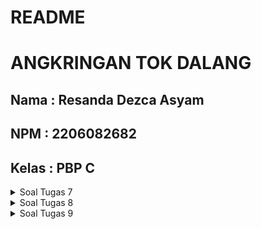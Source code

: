 # README

# ANGKRINGAN TOK DALANG

## Nama    : Resanda Dezca Asyam

## NPM     : 2206082682

## Kelas   : PBP C

<details>

<summary> Soal Tugas 7 </summary>


Pertanyaan: 

1. Apa perbedaan utama antara stateless dan stateful widget dalam konteks pengembangan aplikasi Flutter?

    Stateless widget dalam Flutter adalah widget yang tidak memiliki keadaan internal yang berubah, cocok untuk tampilan statis, seperti teks dan gambar. Mereka tidak dapat merespons perubahan keadaan. Sementara itu, stateful widget memiliki keadaan internal yang dapat berubah selama masa hidupnya dan cocok untuk tampilan dinamis yang memerlukan respons terhadap perubahan keadaan, seperti input pengguna atau animasi. Mereka menggunakan kelas state terpisah untuk menyimpan dan mengelola keadaan, dan mereka dapat merender ulang diri mereka sendiri sesuai kebutuhan saat keadaan berubah.

2. Sebutkan seluruh widget yang kamu gunakan untuk menyelesaikan tugas ini dan jelaskan fungsinya masing-masing.

    * **MyApp** yang digunakan sebagai root dari aplikasi ini dan membungkus seluruh widget yang ada pada aplikasi ini. Widget ini yang dijalankan pada program utama
    * **MaterialApp** yang digunakan untuk mengatur konfigurasi global aplikasi dan menyediakan kerangka kerja untuk membangun aplikasi.
    * **MyHomePage** yang merupakan widget halaman utama aplikasi
    * **Scaffold** yang menyediakan struktur dasar untuk tampilan halaman.
    * **AppBar** yang menampilkan header atas aplikasi dengan judul.
    * **SingleChildScrollView** yang membuat konten dapat melakukan scrolling.
    * **Padding** yang menambahkan padding ke konten.
    * **Column** yang mengatur posisi children widget secara vertikal.
    * **Text** yang menampilkan teks dengan gaya tertentu.
    * **GridView.count** yang digunakan untuk mengatur tampilan berupa grid layout.
    * **ShopCard** untuk menampilkan card tombol Lihat Item, Tambah Item, dan Logout.
    * **Material** yang digunakan untuk mengatur warna latar belakang dan tampilan dasar untuk kartu.
    * **InkWell** yang memungkinkan area kartu menjadi responsif terhadap sentuhan pengguna, sehingga dapat mendeteksi ketika kartu ditekan.
    * **Container** yang digunakan untuk mengatur struktur konten dalam kotak dengan padding yang telah ditentukan.
    * **Center** yang digunakan untuk mengatur konten di tengah kartu.
    * **Icon** widget yang menampilkan ikon tertentu.
    * **SnackBar** yang digunakan untuk menampilkan pesan kepada pengguna.

3. Jelaskan bagaimana cara kamu mengimplementasikan checklist di atas secara step-by-step (bukan hanya sekadar mengikuti tutorial)

    1. Membuat sebuah program Flutter baru dengan tema inventory seperti tugas-tugas sebelumnya.

        Pertama-tama saya membuat sebuah flutter project dengan perintah berikut


        ```shell
        flutter create angkringan_tok_dalang
        cd angkringan_tok_dalang
        ```

        Setelah project dibentuk, saya membuat file bernama `menu.dart` pada direktori `angkringan_tok_dalang/lib` dan mengimport package `material.dart` dari flutter. Kemudian saya memindadhkan class `MyHomePage` dan `_MyHomePageState` pada `main.dart` ke `menu.dart`. Kemudian saya melakukan import menu.dart ke main.dart agar dapat mengenali class `MyHomePage` yang sudah dipindahkan.

    2. Membuat tiga tombol sederhana dengan ikon dan teks untuk:

        Untuk membuat tiga tombol sederhana, saya terlebih dahulu mengubah warna tema aplikasi menjadi Indigo. Kemudian pada class `MyHomePage` di main.dart, saya menghapus `MyHomePage(title: 'Flutter Demo Home Page')`. Pada `menu.dart`, saya mengubah state menjadi stateless agar statis dan meningkatkan performa aplikasi. Saya juga melakukan perubahan  pada bagian `({super.key, required this.title})` menjadi `({Key? key}) : super(key: key);`. Setelah itu, saya menghapus kode pada class tersebut dari final string title hingga kebawah. Untuk membuat objek informasi itemnya, saya membuat class `ShopItem` yang memiliki atribut nama dan icon.pada class `MyHomePage`, saya menambahkan kode berikut untuk menampilkan card pada halaman utama.


        ```dart
        final List<ShopItem> items = [
            ShopItem("Lihat Item", Icons.checklist, Colors.blue),
            ShopItem("Tambah Item", Icons.add_shopping_cart, const Color.green),
            ShopItem("Logout", Icons.logout, Colors.red),
          ];
        ```

        Kemudian untuk mempercantik tampilan, saya membuat AppBar, dan membuat agar tampilan pada isi halaman page dapat di scroll serta membuat agar card yang ditampilkan tertata dengan rapi menggunakan GridView. Lalu saya juga membuat class baru bernama `ShopCard` untuk membungkus ShopItem dengan card. Pada kelas tersebut, terdapat atribut ShopItem dan memiliki widget-widget yang dibutuhkan untuk membentuk sebuah card.

    3. Memunculkan Snackbar dengan tulisan:

        Untuk menampilkan snackbar ketika tombol ditekan, saya menambahkan widget InkWell yang dapat menerima respon sentuhan dari user, setelah itu saya melakukan action dengan menampilkan Widget SnackBar yang berisi teks berdasarkan ShopItem yang ditekan. Berikut adalah kodenya

        ```dart
        InkWell(
                // Area responsive terhadap sentuhan
                onTap: () {
                  // Memunculkan SnackBar ketika diklik
                  ScaffoldMessenger.of(context)
                    ..hideCurrentSnackBar()
                    ..showSnackBar(SnackBar(
                        content: Text("Kamu telah menekan tombol ${item.name}!")));
                },
        ```
</details>

<details>

<summary> Soal Tugas 8 </summary>

Pertanyaan: 

1. Jelaskan perbedaan antara Navigator.push() dan Navigator.pushReplacement(), disertai dengan contoh mengenai penggunaan kedua metode tersebut yang tepat!

`Navigator.push()` dan `Navigator.pushReplacement()` adalah dua metode navigasi yang berbeda dalam Flutter.

 1. **Navigator.push():**
   - `Navigator.push()` digunakan untuk menempatkan halaman baru di atas tumpukan halaman saat ini.
   - Ini menambahkan halaman baru ke tumpukan halaman sehingga pengguna dapat kembali ke halaman sebelumnya.
   - Contoh penggunaan: Navigasi ke halaman baru dan membiarkan pengguna kembali ke halaman sebelumnya.

     ```dart
     Navigator.push(
       context,
       MaterialPageRoute(builder: (context) => NewPage()),
     );
     ```

 2. **Navigator.pushReplacement():**
   - `Navigator.pushReplacement()` digunakan untuk menggantikan halaman saat ini dengan halaman baru di tumpukan halaman.
   - Ini berguna ketika Anda ingin menggantikan halaman saat ini dengan halaman baru dan tidak ingin pengguna kembali ke halaman sebelumnya.
   - Contoh penggunaan: Navigasi ke halaman baru dan menggantikan halaman saat ini sehingga pengguna tidak dapat kembali ke halaman sebelumnya.

     ```dart
     Navigator.pushReplacement(
       context,
       MaterialPageRoute(builder: (context) => NewPage()),
     );
     ```

 Contoh lebih lengkap:

```dart
import 'package:flutter/material.dart';

class HomePage extends StatelessWidget {
  @override
  Widget build(BuildContext context) {
    return Scaffold(
      appBar: AppBar(
        title: Text('Home'),
      ),
      body: Center(
        child: ElevatedButton(
          onPressed: () {
            // Menggunakan Navigator.push() untuk menambah halaman baru
            Navigator.push(
              context,
              MaterialPageRoute(builder: (context) => NewPage()),
            );
          },
          child: Text('Go to New Page'),
        ),
      ),
    );
  }
}

class NewPage extends StatelessWidget {
  @override
  Widget build(BuildContext context) {
    return Scaffold(
      appBar: AppBar(
        title: Text('New Page'),
      ),
      body: Center(
        child: ElevatedButton(
          onPressed: () {
            // Menggunakan Navigator.pushReplacement() untuk menggantikan halaman saat ini
            Navigator.pushReplacement(
              context,
              MaterialPageRoute(builder: (context) => AnotherPage()),
            );
          },
          child: Text('Replace with Another Page'),
        ),
      ),
    );
  }
}

class AnotherPage extends StatelessWidget {
  @override
  Widget build(BuildContext context) {
    return Scaffold(
      appBar: AppBar(
        title: Text('Another Page'),
      ),
      body: Center(
        child: Text('This is Another Page'),
      ),
    );
  }
}

void main() {
  runApp(
    MaterialApp(
      home: HomePage(),
    ),
  );
}
```

Dalam contoh di atas, ketika tombol pada halaman `NewPage` ditekan, kita menggunakan `Navigator.pushReplacement()` untuk menggantikan `NewPage` dengan `AnotherPage`, sehingga pengguna tidak dapat kembali ke `NewPage`.


2. Jelaskan masing-masing layout widget pada Flutter dan konteks penggunaannya masing-masing!

    Flutter menyediakan berbagai jenis widget untuk mengatur tata letak dan struktur UI. Berikut adalah beberapa layout widget utama di Flutter dan konteks penggunaan masing-masing:

    1. **Container:**
    - **Konteks Penggunaan:** `Container` digunakan untuk mengelompokkan dan mendekorasi widget lain. Ini dapat berisi satu widget atau banyak widget, dan dapat dikonfigurasi dengan berbagai properti seperti padding, margin, dan dekorasi.

     ```dart
     Container(
       padding: EdgeInsets.all(16.0),
       margin: EdgeInsets.symmetric(vertical: 10.0),
       decoration: BoxDecoration(
         color: Colors.blue,
         borderRadius: BorderRadius.circular(8.0),
       ),
       child: Text('Hello, Flutter!'),
     )
     ```

    2. **Row dan Column:**
    - **Konteks Penggunaan:** `Row` digunakan untuk mengatur widget horizontal secara sejajar, sementara `Column` digunakan untuk mengatur widget secara vertikal. Keduanya sangat berguna untuk menyusun widget secara berderet.

     ```dart
     Row(
       children: [
         Icon(Icons.star),
         Text('5.0'),
       ],
     )

     Column(
       children: [
         Text('Title'),
         Text('Subtitle'),
       ],
     )
     ```

    3. **ListView dan GridView:**
    - **Konteks Penggunaan:** `ListView` digunakan untuk menampilkan daftar widget secara bergulir, sementara `GridView` digunakan untuk menampilkan daftar widget dalam bentuk grid. Mereka berguna untuk menangani daftar atau kumpulan data.

     ```dart
     ListView(
       children: [
         ListTile(title: Text('Item 1')),
         ListTile(title: Text('Item 2')),
         // ...
       ],
     )

     GridView.builder(
       gridDelegate: SliverGridDelegateWithFixedCrossAxisCount(
         crossAxisCount: 2,
       ),
       itemBuilder: (context, index) => Text('Item $index'),
       itemCount: 10,
     )
     ```

    4. **Stack:**
    - **Konteks Penggunaan:** `Stack` digunakan untuk menumpuk widget di atas satu sama lain. Ini berguna untuk membuat tumpukan visual, seperti overlay atau elemen tumpukan.

     ```dart
     Stack(
       children: [
         Image(...),
         Positioned(
           bottom: 10.0,
           right: 10.0,
           child: Text('Overlay Text'),
         ),
       ],
     )
     ```

    5. **Expanded dan Flexible:**
    - **Konteks Penggunaan:** `Expanded` dan `Flexible` digunakan dalam `Row` atau `Column` untuk memberikan fleksibilitas pada widget. Mereka membantu dalam mendistribusikan ruang sesuai dengan proporsi tertentu.

     ```dart
     Column(
       children: [
         Text('Header'),
         Expanded(
           child: Container(color: Colors.blue),
         ),
         Text('Footer'),
       ],
     )
     ```

    6. **SizedBox:**
    - **Konteks Penggunaan:** `SizedBox` digunakan untuk memberikan batas atau dimensi tetap pada widget. Ini berguna untuk mengontrol ruang di antara atau di sekitar widget.

     ```dart
     SizedBox(
       width: 100.0,
       height: 50.0,
       child: Text('Fixed Size Box'),
     )
     ```

    7. **Card:**
    - **Konteks Penggunaan:** `Card` digunakan untuk mengelompokkan informasi terkait dalam suatu kotak. Ini biasanya digunakan untuk menampilkan data terstruktur dengan tata letak khusus.

     ```dart
     Card(
       child: ListTile(
         leading: Icon(Icons.account_circle),
         title: Text('John Doe'),
         subtitle: Text('Software Developer'),
       ),
     )
     ```

    8. **Wrap:**
    - **Konteks Penggunaan:** `Wrap` digunakan untuk mengatur widget secara horizontal atau vertikal, dan saat widget tidak muat dalam satu baris atau kolom, ia akan beralih ke baris atau kolom berikutnya.

     ```dart
     Wrap(
       children: [
         Chip(label: Text('Tag 1')),
         Chip(label: Text('Tag 2')),
         // ...
       ],
     )
     ```

    Setiap widget layout memiliki kegunaan khusus tergantung pada desain UI yang diinginkan dan tata letak yang dibutuhkan dalam aplikasi Flutter. Pemahaman yang baik tentang masing-masing widget ini membantu dalam membuat antarmuka pengguna yang responsif dan menarik.

3. Sebutkan apa saja elemen input pada form yang kamu pakai pada tugas kali ini dan jelaskan mengapa kamu menggunakan elemen input tersebut!

    Elemen input pada form yang digunakan dalam tugas ini adalah `TextFormField`. Elemen input ini dipilih karena memberikan antarmuka pengguna yang interaktif untuk mengumpulkan data masukan pengguna dengan berbagai jenis validasi.

    1. **TextFormField untuk Nama Makanan:**
   - **Alasan Penggunaan:** Digunakan untuk mengumpulkan nama makanan yang merupakan teks.
   - **Properti Tambahan:**
     - `decoration`: Menyediakan petunjuk dan dekorasi untuk input.
     - `onChanged`: Mengaktifkan fungsi yang dipanggil setiap kali nilai input berubah.
     - `validator`: Memberikan validasi untuk memastikan input tidak kosong.

    2. **TextFormField untuk Harga:**
    - **Alasan Penggunaan:** Digunakan untuk mengumpulkan harga makanan yang merupakan angka.
    - **Properti Tambahan:**
        - `decoration`: Menyediakan petunjuk dan dekorasi untuk input.
        - `onChanged`: Mengaktifkan fungsi yang dipanggil setiap kali nilai input berubah.
        - `validator`: Memberikan validasi untuk memastikan input tidak kosong dan merupakan angka.

    3. **TextFormField untuk Deskripsi:**
    - **Alasan Penggunaan:** Digunakan untuk mengumpulkan deskripsi makanan yang merupakan teks.
    - **Properti Tambahan:**
        - `decoration`: Menyediakan petunjuk dan dekorasi untuk input.
        - `onChanged`: Mengaktifkan fungsi yang dipanggil setiap kali nilai input berubah.
        - `validator`: Memberikan validasi untuk memastikan input tidak kosong.

4. **ElevatedButton untuk Menyimpan Data:**
    - **Alasan Penggunaan:** Digunakan untuk menyimpan data makanan ke dalam daftar dan menampilkan dialog konfirmasi.
    - **Properti Tambahan:**
        - `onPressed`: Menentukan fungsi yang dijalankan ketika tombol ditekan.

    **Catatan:**
    - Dalam kodingan, data yang diambil dari `TextFormField` disimpan dalam variabel `_name`, `_price`, dan `_description`.
    - Data tersebut kemudian digunakan untuk membuat objek `Product` yang ditambahkan ke dalam list `ProductList.products` saat tombol "Save" ditekan.
    - Masing-masing `TextFormField` memiliki validasi untuk memastikan bahwa input sesuai dengan persyaratan yang diinginkan.

    Penggunaan `TextFormField` memudahkan pengguna untuk memasukkan data dengan tampilan yang jelas dan memberikan kontrol validasi untuk memastikan bahwa data yang dimasukkan sesuai dengan format yang diharapkan.

4. Bagaimana penerapan clean architecture pada aplikasi Flutter?

    Clean Architecture adalah konsep arsitektur perangkat lunak yang bertujuan untuk memisahkan komponen-komponen inti aplikasi dari detail implementasi. Dalam konteks pengembangan aplikasi Flutter, penerapan Clean Architecture melibatkan pemisahan antara lapisan presentasi, bisnis, dan data. Berikut adalah cara penerapan Clean Architecture pada aplikasi Flutter:

    1. **Lapisan Presentasi (Presentation Layer):**
    - **Widget dan UI Logic:** Lapisan presentasi berisi widget Flutter dan logika tampilan (UI logic). Widget bertanggung jawab untuk menampilkan elemen UI, sedangkan logika tampilan mengatur interaksi dan pemrosesan data pada tingkat UI.
    - **BLoC (Business Logic Component):** BLoC digunakan untuk mengelola state dan logika bisnis aplikasi. BLoC membantu memisahkan logika bisnis dari tampilan dan memungkinkan pengujian unit.

    2. **Lapisan Bisnis (Domain Layer):**
    - **Entity:** Berisi objek bisnis atau entitas yang merepresentasikan konsep bisnis utama.
    - **Use Case (Interactors):** Mewakili aturan bisnis atau skenario penggunaan. Setiap use case menangani satu atau beberapa tugas bisnis spesifik.
    - **Repository Interface:** Menentukan kontrak antarmuka untuk pengambilan dan penyimpanan data tanpa menentukan implementasi.

    3. **Lapisan Data (Data Layer):**
    - **Repository Implementations:** Menyediakan implementasi dari antarmuka repository yang didefinisikan di lapisan bisnis. Repository bertanggung jawab untuk mengambil dan menyimpan data.
    - **Data Sources:** Menangani sumber data, seperti API, database, atau penyimpanan lokal. Data sources berkomunikasi dengan repository untuk menyediakan data.

    4. **Dependency Injection (DI):**
    - Gunakan Dependency Injection untuk memasukkan dependensi ke dalam komponen-komponen aplikasi. DI membantu dalam mencapai prinsip Dependency Inversion di Clean Architecture.
    - Contoh DI di Flutter dapat dilakukan menggunakan paket seperti `get_it`, `provider`, atau paket DI lainnya.

    5. **Pengujian (Testing):**
    - Pisahkan kode bisnis dari kode Flutter untuk memudahkan pengujian unit. Logika bisnis harus dapat diuji tanpa ketergantungan pada framework atau UI.
    - Gunakan tes unit untuk menguji logika bisnis dan tes widget untuk menguji komponen UI.

    6. **Model Entitas Bersih (Clean Entity Model):**
    - Pastikan bahwa entitas atau model yang ada di lapisan bisnis (domain) tidak memiliki ketergantungan pada framework atau detail implementasi tertentu.

    Contoh struktur proyek Flutter yang menerapkan Clean Architecture:

    ```
    lib/
    |-- presentation/
    |   |-- screens/
    |   |-- widgets/
    |   |-- blocs/
    |
    |-- domain/
    |   |-- entities/
    |   |-- usecases/
    |   |-- repositories/
    |
    |-- data/
    |   |-- repositories_impl/
    |   |-- data_sources/
    |
    |-- di/
    |
    |-- main.dart
    ```

    Penting untuk diingat bahwa penerapan Clean Architecture bisa bervariasi tergantung pada kebutuhan dan kompleksitas aplikasi. Tujuan utamanya adalah memisahkan konsep bisnis dari detail implementasi sehingga aplikasi menjadi lebih bersih, modular, dan mudah diuji.


5. Jelaskan bagaimana cara kamu mengimplementasikan checklist di atas secara step-by-step! (bukan hanya sekadar mengikuti tutorial)

    **Langkah-langkah Implementasi Checklist:**

    1. **Menambahkan Drawer Menu Untuk Navigasi:**
        - Tambahkan drawer_menu.dart ke dalam direktori widgets.
        - Impor drawer_menu.dart ke dalam menu.dart.
        - Tambahkan routing untuk MyHomePage dan ShopFormPage.
        - Hiasi drawer dengan drawer header dan routing.

    2. **Menambahkan Form dan Elemen Input:**
        - Buat file shoplist_form.dart di dalam direktori lib.
        - Gunakan widget Form sebagai wadah input field.
        - Gunakan TextFormField untuk input nama Makanan, harga, dan deskripsi.
        - Validasi input field dan tampilkan pesan error jika perlu.
        - Gunakan GlobalKey<FormState> untuk mengelola state dan validasi form.

    3. **Memunculkan Data:**
        - Implementasikan onPressed untuk tombol "Save".
        - Validasi form sebelum menampilkan dialog.
        - Tampilkan AlertDialog dengan data yang diinput.
        - Reset form setelah data disimpan.
        - Buat file baru bernama product_list.dart
        - Buat Model Makanan pada Shoplist_form.dart dan simpan pada list Makanan untuk ditampilkan
        - Buat Class baru bernama ProductListWidget untuk menampilkan list makanan dari hasil input
        - Setting data agar class ini dapat mengambil data dari Shoplist_form.dart dan buat widget baru pada ProductListWidget
        - Desain Sesuai Selera

    4. **Menambahkan Fitur Navigasi pada Tombol:**
        - Implementasikan navigasi menggunakan Navigator.push pada tombol "Tambah Makanan" di menu.dart, dan left_drawer.dart.
        - Gunakan MaterialPageRoute yang mencakup ShopFormPage.

    5. **Refactoring File:**
        - Pindahkan widget ShopItem dari menu.dart ke shop_card.dart di dalam direktori widgets.
        - Pindahkan file menu.dart dan shoplist_form.dart ke dalam folder screens.
        - Pastikan pemindahan dilakukan melalui IDE atau text editor Flutter untuk refactoring otomatis.


</details>


<details>

<summary> Soal Tugas 9 </summary>

# Tugas 9: Integrasi Layanan Web Django dengan Aplikasi Flutter

Pertanyaan: 

1. Apakah bisa kita melakukan pengambilan data JSON tanpa membuat model terlebih dahulu? Jika iya, apakah hal tersebut lebih baik daripada membuat model sebelum melakukan pengambilan data JSON?

    Kita bisa melakukan pengambilan data JSON tanpa membuat model terlebih dahulu. Cara ini memberikan fleksibilitas yang signifikan dalam mengelola data yang dinamis atau tidak terstruktur. Pendekatan ini sangat berguna untuk program flutter sederhana atau aplikasi yang tidak memerlukan struktur data kompleks, karena memungkinkan akses langsung tanpa perlu mendefinisikan struktur terlebih dahulu. Meskipun kemudahan implementasi dan kecepatan dapat menjadi keuntungan, risiko terkait validasi data dan konsistensi mungkin menjadi tantangan, terutama dalam konteks aplikasi besar.


    Sebaliknya, menggunakan model untuk pengambilan data JSON membawa manfaat validasi data yang signifikan. Dengan mendefinisikan model, kita dapat menetapkan tipe data, keterbatasan, dan validasi lainnya untuk memastikan integritas data. Pendekatan ini lebih cocok untuk proyek skala besar atau yang menuntut integritas data tinggi, karena membuat kode lebih mudah dibaca, dipelihara, dan memberikan struktur yang memudahkan pengelolaan dan ekspansi data. Sebagai penilaian umum, pemilihan antara keduanya harus disesuaikan dengan kebutuhan spesifik proyek, dengan mempertimbangkan kompleksitas, ukuran, dan tingkat integritas data yang dibutuhkan.

2. Jelaskan fungsi dari CookieRequest dan jelaskan mengapa instance CookieRequest perlu untuk dibagikan ke semua komponen di aplikasi Flutter.

     CookieRequest dapat disebut sebagai sebuah mekanisme atau kelas yang mengelola operasi terkait cookie dalam permintaan HTTP di aplikasi Flutter. Fungsi umumnya melibatkan manajemen cookie, pemeliharaan sesi, keamanan dan autentikasi, serta penyesuaian preferensi pengguna. Instance CookieRequest perlu untuk dibagikan ke semua komponen di aplikasi Flutter untuk memastikan konsistensi data, efisiensi dalam kode, kemudahan pemeliharaan, penerapan kebijakan keamanan yang konsisten, serta pengujian dan debugging yang lebih mudah.

3. Jelaskan mekanisme pengambilan data dari JSON hingga dapat ditampilkan pada Flutter.
    1. Menambahkan dependensi http ke proyek; dependensi ini digunakan untuk bertukar HTTP request.
    2. Membuat model sesuai dengan respons dari data yang berasal dari web service tersebut.
    3. Membuat http request ke web service menggunakan dependensi http.
    4. Mengkonversikan objek yang didapatkan dari web service ke model yang telah kita buat di langkah kedua.
    5. Menampilkan data yang telah dikonversi ke aplikasi dengan FutureBuilder.
    6. JSON difetch ke sesuai urlnya dengan header json
    7. JSON yang telah difetch akan disesuaikan bodynya menuju model Item sesuai dengan properti-properti yang ada.
4. Jelaskan mekanisme autentikasi dari input data akun pada Flutter ke Django hingga selesainya proses autentikasi oleh Django dan tampilnya menu pada Flutter.
    1. Pengguna memasukkan username dan password dengan mengisi dua TextField yang ada pada halaman awal flutter.
    2. Aplikasi kemudian membuat permintaan HTTP POST ke fugnsi login Django pada aplikasi `authentication` menggunakan CookieRequest. Data username dan password dikirimkan sebagai bagian dari body request.
    3. Django mengelola permintaan login dengan memverifikasi kredensial username dan password untuk menentukan kevalidan. Setelahnya, Django mengirimkan respons yang kemudian diakses dan diperiksa oleh aplikasi Flutter. Jika login sukses, ditandai dengan request.loggedIn bernilai true, aplikasi akan melakukan navigasi ke halaman MyHomePage dan menampilkan pesan selamat datang. Di sisi lain, jika proses login mengalami kegagalan, aplikasi akan menampilkan pesan kesalahan sebagai respons.
5. Sebutkan seluruh widget yang kamu pakai pada tugas ini dan jelaskan fungsinya masing-masing.
    * AlertDialog : untuk menampilkan dialog peringatan atau pesan ke pengguna.
    * TextButton : untuk menampilkan tombol dengan teks.
    * TextField : untuk menerima input teks dari pengguna.
    * InputDecoration : untuk mendefinisikan penampilan dan gaya dari TextField.
    * SizedBox : untuk memberikan jarak antara dua widget.
    * ElevatedButton : untuk menampilkan tombol.
    * Navigator : untuk mengelola stack rute dalam aplikasi.
    * MaterialPageRoute : untuk menyediakan efek transisi saat berpindah antar halaman.
    * CircularProgressIndicator : untuk menampilkan indikator loading.
    * ListView.builder : untuk membuat list yang efisien dengan item yang di-build saat mereka diputar ke dalam tampilan.
    * FutureBuilder : untuk membuat widget berdasarkan hasil Future, pada tugas ini dugunakan untuk membangun ListView berdasarkan hasil dari fetchItem().
    * Provider : untuk menyediakan objek yang dapat dibaca oleh widget lain yang berada di bawahnya di widget tree, pada tugas ini digunakan untuk menyediakan instance CookieRequest ke widget lain.
    * LoginPage : widget kustom untuk menampilkan halaman login.
    * ItemPage: widget kuston umtuk menampilkan halaman daftar item.
    * ItemInformation: widget kustom untuk menampilkan halaman informasi item.
    * ScaffoldMessenger : untuk menampilkan SnackBar
6.  Jelaskan bagaimana cara kamu mengimplementasikan checklist di atas secara step-by-step! (bukan hanya sekadar mengikuti tutorial).
    1. Membuat halaman login pada proyek tugas Flutter.

        Pertama-tama, saya melakukan instalasi package `provider` dan `pbp_django_auth` kemudian pada `main.dart` saya menyediakan CookieRequest library ke semua child widgets dengan menggunakan Provider. Kemudian saya membuat berkas `login.dart` yang berisi kode berikut.


        ```dart
        import 'package:angkringan_tok_dalang/screens/menu.dart';
        import 'package:flutter/material.dart';
        import 'package:pbp_django_auth/pbp_django_auth.dart';
        import 'package:provider/provider.dart';

        void main() {
            runApp(const LoginApp());
        }

        class LoginApp extends StatelessWidget {
        const LoginApp({super.key});

        @override
        Widget build(BuildContext context) {
            return MaterialApp(
                title: 'Login',
                theme: ThemeData(
                    primarySwatch: Colors.blue,
            ),
            home: const LoginPage(),
            );
            }
        }

        class LoginPage extends StatefulWidget {
            const LoginPage({super.key});

            @override
            _LoginPageState createState() => _LoginPageState();
        }

        class _LoginPageState extends State<LoginPage> {
            final TextEditingController _usernameController = TextEditingController();
            final TextEditingController _passwordController = TextEditingController();

            @override
            Widget build(BuildContext context) {
                final request = context.watch<CookieRequest>();
                return Scaffold(
                    appBar: AppBar(
                        title: const Text('Login'),
                    ),
                    body: Container(
                        padding: const EdgeInsets.all(16.0),
                        child: Column(
                            mainAxisAlignment: MainAxisAlignment.center,
                            children: [
                                TextField(
                                    controller: _usernameController,
                                    decoration: const InputDecoration(
                                        labelText: 'Username',
                                    ),
                                ),
                                const SizedBox(height: 12.0),
                                TextField(
                                    controller: _passwordController,
                                    decoration: const InputDecoration(
                                        labelText: 'Password',
                                    ),
                                    obscureText: true,
                                ),
                                const SizedBox(height: 24.0),
                                ElevatedButton(
                                    onPressed: () async {
                                        String username = _usernameController.text;
                                        String password = _passwordController.text;

                                        // Cek kredensial
                                        // Untuk menyambungkan Android emulator dengan Django pada localhost,
                                        // gunakan URL http://10.0.2.2/
                                        final response = await request.login("https://resanda-dezca-tugas.pbp.cs.ui.ac.id/auth/login/", {
                                        'username': username,
                                        'password': password,
                                        });
        

                                        if (request.loggedIn) {
                                            String message = response['message'];
                                            String uname = response['username'];
                                            // ignore: use_build_context_synchronously
                                            Navigator.pushReplacement(
                                                context,
                                                MaterialPageRoute(builder: (context) => MyHomePage()),
                                            );
                                            ScaffoldMessenger.of(context)
                                                ..hideCurrentSnackBar()
                                                ..showSnackBar(
                                                    SnackBar(content: Text("$message Selamat datang, $uname.")));
                                            } else {
                                            // ignore: use_build_context_synchronously
                                            showDialog(
                                                context: context,
                                                builder: (context) => AlertDialog(
                                                    title: const Text('Login Gagal'),
                                                    content:
                                                        Text(response['message']),
                                                    actions: [
                                                        TextButton(
                                                            child: const Text('OK'),
                                                            onPressed: () {
                                                                Navigator.pop(context);
                                                            },
                                                        ),
                                                    ],
                                                ),
                                            );
                                        }
                                    },
                                    child: const Text('Login'),
                                ),
                            ],
                        ),
                    ),
                );
            }
        }
        ```



        Kemudian saya mengubah home pada `main.dart` menjadi `home: LoginPage()` dan menambahkan fitur `logout` dan melakukan push replacement ke loginPage setelah logout. 

    2. Mengintegrasikan sistem autentikasi Django dengan proyek tugas Flutter.
        * Pertama-tama, saya membuat aplikasi django baru bernama `authentication` dan mengintall library `dango-cors-headers` dan menambahkan middleware nya. Kemudian saya melakukan konfigurasi terkait Cookie dan corsheaders pada `settings.py`.
        * Kemudian saya membuat fungsi login dan logout pada `authentication/views.py` dan memanfaatkan `@csrtf_excempt` pada setiap fungsinya serta routing terhadap `urls.py`. Pengiriman data login dan logout dilakukan dengan memanfaatkan JsonResponse ke Flutter.
    3. Membuat model kustom sesuai dengan proyek aplikasi Django.

        Dalam membaut model kustom, saya memanfaatkan platform `Quicktype` yang dapat langsung melakukan konfigurasi model berdasarkan data json. Kemudian hasil konfigurasi model tersebut saya masukkan ke file `Item.dart` pada direktori `lib/models`.

    4.  Membuat halaman yang berisi daftar semua item yang terdapat pada endpoint JSON di Django yang telah kamu deploy.
        * Sebelum membuat halaman daftar item, saya menginstall flutter http dan menambahkan `&lt;uses-permission android:name="android.permission.INTERNET" />` pada berkas `android/app/src/main/AndroidManifest.xml`.
        * Kemudian saya membuat file dart baru bernama `list_item.dart`. Berikut adalah kodenya

            ```dart
            import 'package:flutter/material.dart';
            // import 'package:http/http.dart' as http;
            // import 'dart:convert';
            import 'package:angkringan_tok_dalang/models/item.dart';
            import 'package:angkringan_tok_dalang/screens/item_information.dart';

            import 'package:angkringan_tok_dalang/widgets/left_drawer.dart';
            import 'package:pbp_django_auth/pbp_django_auth.dart';
            import 'package:provider/provider.dart';

            class ItemPage extends StatefulWidget {
                const ItemPage({Key? key}) : super(key: key);

                @override
                _ItemPageState createState() => _ItemPageState();
            }

            class _ItemPageState extends State<ItemPage> {
                Future<List<Item>> fetchItem() async {
                final request = context.watch<CookieRequest>();
                var response = await request.get('https://resanda-dezca-tugas.pbp.cs.ui.ac.id/get-item/');
                // melakukan decode response menjadi bentuk json
                var data = response;

                // melakukan konversi data json menjadi object Item
                List<Item> list_item = [];
                for (var d in data) {
                    if (d != null) {
                        list_item.add(Item.fromJson(d));
                    }
                }
                return list_item;
            }

            @override
            Widget build(BuildContext context) {
                return Scaffold(
                    appBar: AppBar(
                    title: const Text('Item'),
                    backgroundColor: Colors.indigo,
                    foregroundColor: Colors.white,
                    ),
                    drawer: const LeftDrawer(),
                    body: FutureBuilder(
                        future: fetchItem(),
                        builder: (context, AsyncSnapshot snapshot) {
                            if (snapshot.data == null) {
                                return const Center(child: CircularProgressIndicator());
                            } else {
                                if (!snapshot.hasData) {
                                return const Column(
                                    children: [
                                    Text(
                                        "Tidak ada data item.",
                                        style:
                                            TextStyle(color: Color(0xff59A5D8), fontSize: 20),
                                    ),
                                    SizedBox(height: 8),
                                    ],
                                );
                            } else {
                                return ListView.builder(
                                    itemCount: snapshot.data!.length,
                                    itemBuilder: (_, index) => InkWell(
                                      onTap: () {
                                        // Navigasi ke halaman ItemInformations dengan membawa data item
                                        Navigator.push(
                                          context,
                                          MaterialPageRoute(
                                            builder: (context) => ItemInformation(
                                              item: snapshot.data![index],
                                            ),
                                          ),
                                        );
                                      },
                                      child: Container(
                                        margin: const EdgeInsets.symmetric(horizontal: 16, vertical: 12),
                                        padding: const EdgeInsets.all(20.0),
                                        child: Column(
                                          mainAxisAlignment: MainAxisAlignment.start,
                                          crossAxisAlignment: CrossAxisAlignment.start,
                                          children: [
                                            Text(
                                              "${snapshot.data![index].fields.name}",
                                              style: const TextStyle(
                                                fontSize: 18.0,
                                                fontWeight: FontWeight.bold,
                                              ),
                                            ),
                                            const SizedBox(height: 10),
                                            Text("${snapshot.data![index].fields.amount}"),
                                            const SizedBox(height: 10),
                                            Text("${snapshot.data![index].fields.description}")
                                          ],
                                        ),
                                      ),
                                    ),
                                  );
                                }
                            }
                        }));
                }
            }
            ```

        * Kemudian saya menambahkan page daftar item ini ke left drawer pada `left_drawer.dart` dan mengaktifkan tombol Daftar Item pada main.dart agar melakukan navigasi ke halaman daftar item.
        * Kemudian, saya melakukan integrasi form pada Flutter dengan Django app dengan menambahkan fungsi yang menerima data json dari form flutter dan membentuk objek Item berdasarkan data yang dikirim. Kemudian memanfaatkan `CookieRequest` pada form flutter yang sudah dibuat sebelumnya dan menambahkan asynchronous pada button form. 
    5.  Membuat halaman detail untuk setiap item yang terdapat pada halaman daftar Item.
        * Pertama-tama, saya membuat file baru bernama `item_information.dart` dan membuat page `ItemInformation` yang menampilkan atribut dari setiap item.
        * Kemudian, saya melakukan navigasi pada `list_item.dart` dengan memanfaatkan `Navigator.push()` agar ketika item pada list diclick, akan keluar page informasi item yang diclick.




</details>